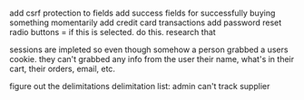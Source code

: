 add csrf protection to fields
add success fields for successfully buying something
momentarily add credit card transactions
add password reset
radio buttons = if this is selected. do this. research that

sessions are impleted so even though somehow a person grabbed a users cookie.
they can't grabbed any info from the user their name, what's in their cart, their orders, email, etc.

figure out the delimitations
delimitation list:
admin can't track supplier
